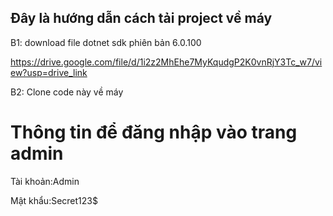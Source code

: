 ## Đây là hướng dẫn cách tải project về máy

B1: download file dotnet sdk phiên bản 6.0.100

https://drive.google.com/file/d/1i2z2MhEhe7MyKqudgP2K0vnRjY3Tc_w7/view?usp=drive_link

B2: Clone code này về máy

# Thông tin để đăng nhập vào trang admin

Tài khoản:Admin

Mật khẩu:Secret123$
